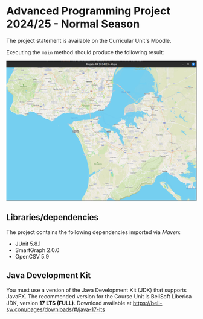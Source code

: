 # Advanced Programming Project 2024/25 - Normal Season

The project statement is available on the Curricular Unit's Moodle.

Executing the `main` method should produce the following result:

![Figure 1](images/example.png)

## Libraries/dependencies

The project contains the following dependencies imported via _Maven_:

- JUnit 5.8.1
- SmartGraph 2.0.0
- OpenCSV 5.9

## Java Development Kit

You must use a version of the Java Development Kit (JDK) that supports JavaFX. The recommended version for the Course Unit is BellSoft Liberica JDK, version **17 LTS (FULL)**. Download available at https://bell-sw.com/pages/downloads/#/java-17-lts